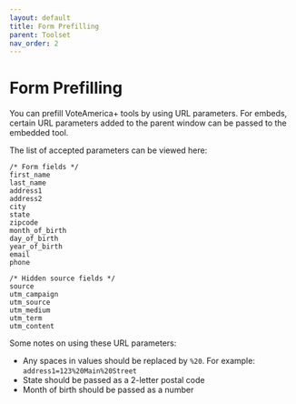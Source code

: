 ```yaml
---
layout: default
title: Form Prefilling
parent: Toolset
nav_order: 2
---
```


# Form Prefilling

You can prefill VoteAmerica+ tools by using URL parameters. For embeds, certain URL parameters added to the parent window can be passed to the embedded tool.

The list of accepted parameters can be viewed here:

```
/* Form fields */
first_name
last_name
address1
address2
city
state
zipcode
month_of_birth
day_of_birth
year_of_birth
email
phone

/* Hidden source fields */
source
utm_campaign
utm_source
utm_medium
utm_term
utm_content
```

Some notes on using these URL parameters: 
* Any spaces in values should be replaced by `%20`. For example: `address1=123%20Main%20Street`
* State should be passed as a 2-letter postal code
* Month of birth should be passed as a number
